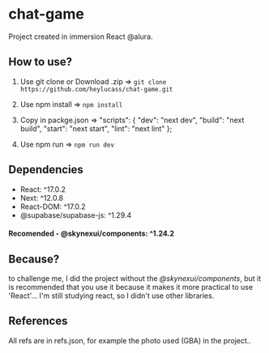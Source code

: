 # chat-game
Project created in immersion React @alura.

## How to use?
1. Use git clone or Download .zip =>
`git clone https://github.com/heylucass/chat-game.git`

2. Use npm install =>
`npm install`

3. Copy in packge.json =>
 "scripts": {
    "dev": "next dev",
    "build": "next build",
    "start": "next start",
    "lint": "next lint"
  };

4. Use npm run =>
`npm run dev` 

## Dependencies
- React: ^17.0.2
- Next: ^12.0.8
- React-DOM: ^17.0.2
- @supabase/supabase-js: ^1.29.4
#### Recomended - @skynexui/components: ^1.24.2

## Because?
to challenge me, I did the project without the *@skynexui/components*, but it is recommended that you use it because it makes it more practical to use 'React'...
I'm still studying react, so I didn't use other libraries.

## References 
All refs are in refs.json,
for example the photo used (GBA) in the project..
